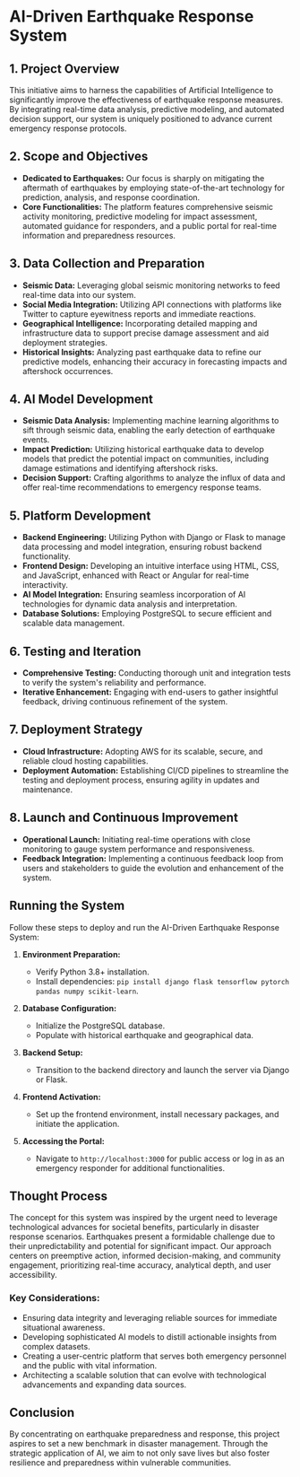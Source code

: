 # AI-Driven Earthquake Response System

## 1. Project Overview
This initiative aims to harness the capabilities of Artificial Intelligence to significantly improve the effectiveness of earthquake response measures. By integrating real-time data analysis, predictive modeling, and automated decision support, our system is uniquely positioned to advance current emergency response protocols.

## 2. Scope and Objectives
- **Dedicated to Earthquakes:** Our focus is sharply on mitigating the aftermath of earthquakes by employing state-of-the-art technology for prediction, analysis, and response coordination.
- **Core Functionalities:** The platform features comprehensive seismic activity monitoring, predictive modeling for impact assessment, automated guidance for responders, and a public portal for real-time information and preparedness resources.

## 3. Data Collection and Preparation
- **Seismic Data:** Leveraging global seismic monitoring networks to feed real-time data into our system.
- **Social Media Integration:** Utilizing API connections with platforms like Twitter to capture eyewitness reports and immediate reactions.
- **Geographical Intelligence:** Incorporating detailed mapping and infrastructure data to support precise damage assessment and aid deployment strategies.
- **Historical Insights:** Analyzing past earthquake data to refine our predictive models, enhancing their accuracy in forecasting impacts and aftershock occurrences.

## 4. AI Model Development
- **Seismic Data Analysis:** Implementing machine learning algorithms to sift through seismic data, enabling the early detection of earthquake events.
- **Impact Prediction:** Utilizing historical earthquake data to develop models that predict the potential impact on communities, including damage estimations and identifying aftershock risks.
- **Decision Support:** Crafting algorithms to analyze the influx of data and offer real-time recommendations to emergency response teams.

## 5. Platform Development
- **Backend Engineering:** Utilizing Python with Django or Flask to manage data processing and model integration, ensuring robust backend functionality.
- **Frontend Design:** Developing an intuitive interface using HTML, CSS, and JavaScript, enhanced with React or Angular for real-time interactivity.
- **AI Model Integration:** Ensuring seamless incorporation of AI technologies for dynamic data analysis and interpretation.
- **Database Solutions:** Employing PostgreSQL to secure efficient and scalable data management.

## 6. Testing and Iteration
- **Comprehensive Testing:** Conducting thorough unit and integration tests to verify the system's reliability and performance.
- **Iterative Enhancement:** Engaging with end-users to gather insightful feedback, driving continuous refinement of the system.

## 7. Deployment Strategy
- **Cloud Infrastructure:** Adopting AWS for its scalable, secure, and reliable cloud hosting capabilities.
- **Deployment Automation:** Establishing CI/CD pipelines to streamline the testing and deployment process, ensuring agility in updates and maintenance.

## 8. Launch and Continuous Improvement
- **Operational Launch:** Initiating real-time operations with close monitoring to gauge system performance and responsiveness.
- **Feedback Integration:** Implementing a continuous feedback loop from users and stakeholders to guide the evolution and enhancement of the system.

## Running the System
Follow these steps to deploy and run the AI-Driven Earthquake Response System:

1. **Environment Preparation:**
   - Verify Python 3.8+ installation.
   - Install dependencies: `pip install django flask tensorflow pytorch pandas numpy scikit-learn`.

2. **Database Configuration:**
   - Initialize the PostgreSQL database.
   - Populate with historical earthquake and geographical data.

3. **Backend Setup:**
   - Transition to the backend directory and launch the server via Django or Flask.

4. **Frontend Activation:**
   - Set up the frontend environment, install necessary packages, and initiate the application.

5. **Accessing the Portal:**
   - Navigate to `http://localhost:3000` for public access or log in as an emergency responder for additional functionalities.

## Thought Process
The concept for this system was inspired by the urgent need to leverage technological advances for societal benefits, particularly in disaster response scenarios. Earthquakes present a formidable challenge due to their unpredictability and potential for significant impact. Our approach centers on preemptive action, informed decision-making, and community engagement, prioritizing real-time accuracy, analytical depth, and user accessibility.

### Key Considerations:
- Ensuring data integrity and leveraging reliable sources for immediate situational awareness.
- Developing sophisticated AI models to distill actionable insights from complex datasets.
- Creating a user-centric platform that serves both emergency personnel and the public with vital information.
- Architecting a scalable solution that can evolve with technological advancements and expanding data sources.

## Conclusion
By concentrating on earthquake preparedness and response, this project aspires to set a new benchmark in disaster management. Through the strategic application of AI, we aim to not only save lives but also foster resilience and preparedness within vulnerable communities.

